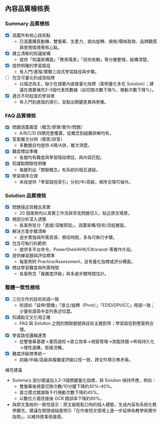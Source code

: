 ## 內容品質檢核表

### Summary 品質檢核
- [x] 涵蓋所有核心技術點
  - 已涵蓋購買動機、雙螢幕、生產力、直向旋轉、規格/價格取捨、品牌觀感與使用情境等核心點。
- [x] 建立清晰的知識架構
  - 提供「知識架構圖」「應用場景」「技術依賴」等分層整理，結構清楚。
- [x] 提供明確的學習路徑
  - 有入門/進階/實戰三段式學習路徑與步驟。
- [ ] 包含可量化的成效指標
  - 以描述為主，缺少在摘要內直接量化指標（案例量化多在 Solution）；建議在摘要補充2–3個代表性數據（如切換次數下降%、捲動次數下降%）。
- [x] 適合不同程度的學習者
  - 有入門到進階的導引，並點出關鍵差異與側重。

### FAQ 品質檢核
- [x] 問題涵蓋廣度（概念/原理/實作/問題）
  - A/B/C/D 四類完整覆蓋，從概念到疑難排解均有。
- [x] 答案層次分明（簡答/詳答）
  - 多數題目均提供 A簡/A詳，層次清楚。
- [x] 難度標註準確
  - 各題均有難度與學習階段標註，與內容匹配。
- [x] 知識點關聯性明確
  - 每題列出「關聯概念」有系統的相互連結。
- [x] 學習順序合理
  - 末段提供「學習路徑索引」分初/中/高級，順序合理可操作。

### Solution 品質檢核
- [x] 問題描述具體且真實
  - 20 個案例均以真實工作流與常見問題切入，貼近原文場景。
- [x] 根因分析深入透徹
  - 各案例皆分「直接/深層原因」，涵蓋架構/技術/流程層面。
- [x] 解決方案步驟清晰
  - 逐步實施與所需資源、預估時間，多為可執行步驟。
- [x] 包含可執行的範例
  - 提供多平台命令、PowerShell/AHK/C#/xrandr 等實作片段。
- [x] 提供練習題與評估標準
  - 每案例附 Practice/Assessment，且有量化指標或評分構面。
- [x] 標註學習難度與所需時間
  - 各案例含「複雜度評級」與多處步驟時間估計。

### 整體一致性檢核
- [x] 三份文件的技術術語一致
  - 術語如「延伸/鏡像」「直立/旋轉（Pivot）」「EDID/DPI/ICC」用語一致；少量術語英中並列表述恰當。
- [x] 知識點交叉引用正確
  - FAQ 與 Solution 之間的關聯題號與技術主題對齊；學習路徑對應案例合理。
- [x] 學習路徑邏輯連貫
  - 從雙螢幕基礎→畫質調校→直立效率→視窗管理→效能除錯→佈局持久化→理性選購，銜接流暢。
- [x] 難度評級標準統一
  - 初級/中級/高級與複雜度評級口徑一致，跨文件標示無矛盾。

補充建議
- Summary 部分建議加入2–3個關鍵量化指標，與 Solution 保持呼應，例如：
  - 雙螢幕後視窗切換次數/10分鐘下降約30%–40%。
  - 直立模式閱讀每千行捲動次數下降約45%。
  - 以數位介面改接後 OCR 錯誤率下降約60%。
- 與原文風格的一致性提示：原文屬輕鬆口吻的個人體驗，生成內容為系統化教學擴充，建議在開頭或結尾明示「在作者短文情境上進一步延伸為教學與實作指南」，以維持敘事銜接感。